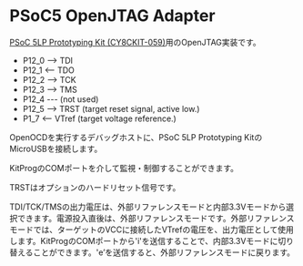 # PSoC5 OpenJTAG Adapter

[PSoC 5LP Prototyping Kit (CY8CKIT-059)](http://japan.cypress.com/?rid=108038)用のOpenJTAG実装です。

- P12_0 --> TDI
- P12_1 <-- TDO
- P12_2 --> TCK
- P12_3 --> TMS
- P12_4 --- (not used)
- P12_5 --> TRST (target reset signal, active low.)
- P1_7  <-- VTref (target voltage reference.)

OpenOCDを実行するデバッグホストに、PSoC 5LP Prototyping KitのMicroUSBを接続します。

KitProgのCOMポートを介して監視・制御することができます。

TRSTはオプションのハードリセット信号です。

TDI/TCK/TMSの出力電圧は、外部リファレンスモードと内部3.3Vモードから選択できます。電源投入直後は、外部リファレンスモードです。外部リファレンスモードでは、ターゲットのVCCに接続したVTrefの電圧を、出力電圧として使用します。KitProgのCOMポートから'i'を送信することで、内部3.3Vモードに切り替えることができます。'e’を送信すると、外部リファレンスモードに戻ります。
